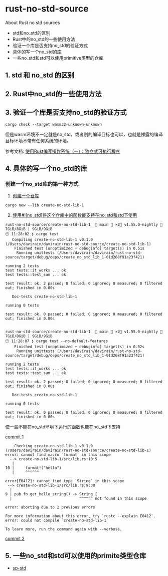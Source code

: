 # rust-no-std-source

About Rust no std sources

- std和no_std的区别
- Rust中的no_std的一些使用方法
- 验证一个库是否支持no_std的验证方式
- 具体的写一个no_std的库
- 一些no_std和std可以使用primitive类型的仓库





## 1. std 和 no_std 的区别



## 2. Rust中no_std的一些使用方法



## 3. 验证一个库是否支持no_std的验证方式

`
cargo check --target wasm32-unknown-unknown
`

但是wasm环境不一定就是no_std，或者别的编译目标也可以，也就是裸露的编译目标环境不带有任何系统的环境。

参考文档: [使用Rust编写操作系统（一）：独立式可执行程序](https://zhuanlan.zhihu.com/p/53064186)


## 4. 具体的写一个no_std的库

### 创建一个no_std库的第一种方式

1. [创建一个仓库](https://github.com/DaviRain-Su/rust-no-std-source/commit/cd90f28855cfe794c235976bb58c1c5ecb8c7fa9)

```
cargo new --lib create-no-std-lib-1
```

2. [使用#![no_std]将这个仓库中的函数能支持在no_std和std下使用](https://github.com/DaviRain-Su/rust-no-std-source/commit/d3c05920865a44ab7cbaf82a72f21c7b6b8beeb0)

```
rust-no-std-source/create-no-std-lib-1  🍣 main 📝 ×2🦀 v1.55.0-nightly 🐏 7GiB/8GiB | 9GiB/9GiB
🕙 11:28:02 ❯ cargo test
   Compiling create-no-std-lib-1 v0.1.0 (/Users/davirain/davirain/rust-no-std-source/create-no-std-lib-1)
    Finished test [unoptimized + debuginfo] target(s) in 0.51s
     Running unittests (/Users/davirain/davirain/rust-no-std-source/target/debug/deps/create_no_std_lib_1-01d268f91a23f421)

running 2 tests
test tests::it_works ... ok
test tests::test_sum ... ok

test result: ok. 2 passed; 0 failed; 0 ignored; 0 measured; 0 filtered out; finished in 0.00s

   Doc-tests create-no-std-lib-1

running 0 tests

test result: ok. 0 passed; 0 failed; 0 ignored; 0 measured; 0 filtered out; finished in 0.00s


rust-no-std-source/create-no-std-lib-1  🍣 main 📝 ×2🦀 v1.55.0-nightly 🐏 7GiB/8GiB | 9GiB/9GiB
🕙 11:28:07 ❯ cargo test --no-default-features
    Finished test [unoptimized + debuginfo] target(s) in 0.02s
     Running unittests (/Users/davirain/davirain/rust-no-std-source/target/debug/deps/create_no_std_lib_1-01d268f91a23f421)

running 2 tests
test tests::it_works ... ok
test tests::test_sum ... ok

test result: ok. 2 passed; 0 failed; 0 ignored; 0 measured; 0 filtered out; finished in 0.00s

   Doc-tests create-no-std-lib-1

running 0 tests

test result: ok. 0 passed; 0 failed; 0 ignored; 0 measured; 0 filtered out; finished in 0.00s

```

使一些不能在no_std环境下运行的函数也能在no_std下支持

[commit 1]()

```
    Checking create-no-std-lib-1 v0.1.0 (/Users/davirain/davirain/rust-no-std-source/create-no-std-lib-1)
error: cannot find macro `format` in this scope
  --> create-no-std-lib-1/src/lib.rs:10:5
   |
10 |     format!("hello")
   |     ^^^^^^

error[E0412]: cannot find type `String` in this scope
 --> create-no-std-lib-1/src/lib.rs:9:30
  |
9 | pub fn get_hello_string() -> String {
  |                              ^^^^^^ not found in this scope

error: aborting due to 2 previous errors

For more information about this error, try `rustc --explain E0412`.
error: could not compile `create-no-std-lib-1`

To learn more, run the command again with --verbose.
```

[commit 2]()



## 5. 一些no_std和std可以使用的primite类型仓库

- [sp-std](https://github.com/paritytech/substrate/tree/master/primitives/std)

